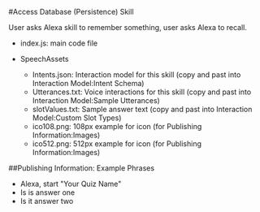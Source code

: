 #Access Database (Persistence) Skill <a id="title">

User asks Alexa skill to remember something, user asks Alexa to recall.

 * index.js: main code file

* SpeechAssets
    * Intents.json: Interaction model for this skill (copy and past into Interaction Model:Intent Schema)
    * Utterances.txt: Voice interactions for this skill (copy and past into Interaction Model:Sample Utterances)
    * slotValues.txt: Sample answer text (copy and past into Interaction Model:Custom Slot Types)
    * ico108.png: 108px example for icon (for Publishing Information:Images)
    * ico512.png: 512px example for icon (for Publishing Information:Images)


##Publishing Information:
Example Phrases
 * Alexa, start "Your Quiz Name"
 * Is is answer one
 * Is it answer two

